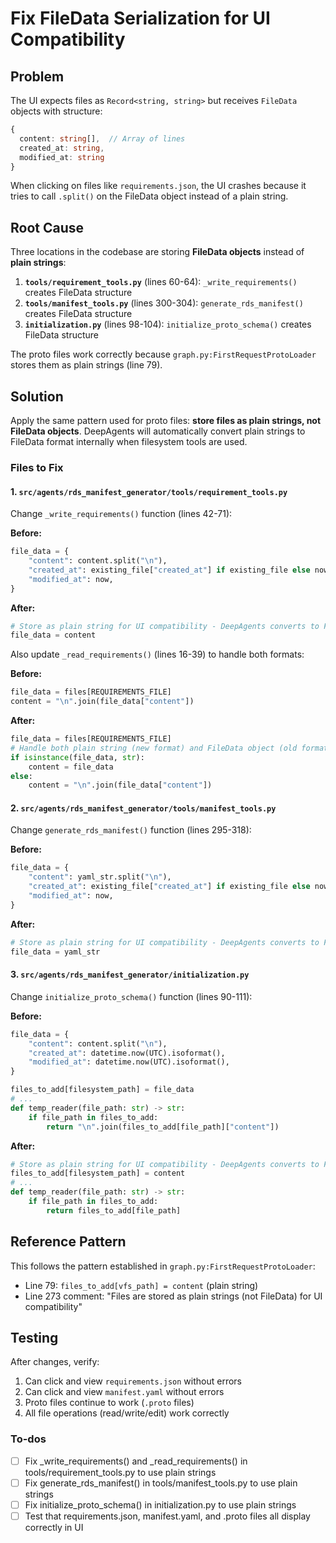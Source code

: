 <!-- c2cc2aee-b74c-43b6-b382-4759cc94684c c2345c7e-0f7d-40c2-8d28-037a43637fc4 -->
# Fix FileData Serialization for UI Compatibility

## Problem

The UI expects files as `Record<string, string>` but receives `FileData` objects with structure:

```typescript
{
  content: string[],  // Array of lines
  created_at: string,
  modified_at: string
}
```

When clicking on files like `requirements.json`, the UI crashes because it tries to call `.split()` on the FileData object instead of a plain string.

## Root Cause

Three locations in the codebase are storing **FileData objects** instead of **plain strings**:

1. **`tools/requirement_tools.py`** (lines 60-64): `_write_requirements()` creates FileData structure
2. **`tools/manifest_tools.py`** (lines 300-304): `generate_rds_manifest()` creates FileData structure  
3. **`initialization.py`** (lines 98-104): `initialize_proto_schema()` creates FileData structure

The proto files work correctly because `graph.py:FirstRequestProtoLoader` stores them as plain strings (line 79).

## Solution

Apply the same pattern used for proto files: **store files as plain strings, not FileData objects**. DeepAgents will automatically convert plain strings to FileData format internally when filesystem tools are used.

### Files to Fix

#### 1. `src/agents/rds_manifest_generator/tools/requirement_tools.py`

Change `_write_requirements()` function (lines 42-71):

**Before:**

```python
file_data = {
    "content": content.split("\n"),
    "created_at": existing_file["created_at"] if existing_file else now,
    "modified_at": now,
}
```

**After:**

```python
# Store as plain string for UI compatibility - DeepAgents converts to FileData internally
file_data = content
```

Also update `_read_requirements()` (lines 16-39) to handle both formats:

**Before:**

```python
file_data = files[REQUIREMENTS_FILE]
content = "\n".join(file_data["content"])
```

**After:**

```python
file_data = files[REQUIREMENTS_FILE]
# Handle both plain string (new format) and FileData object (old format)
if isinstance(file_data, str):
    content = file_data
else:
    content = "\n".join(file_data["content"])
```

#### 2. `src/agents/rds_manifest_generator/tools/manifest_tools.py`

Change `generate_rds_manifest()` function (lines 295-318):

**Before:**

```python
file_data = {
    "content": yaml_str.split("\n"),
    "created_at": existing_file["created_at"] if existing_file else now,
    "modified_at": now,
}
```

**After:**

```python
# Store as plain string for UI compatibility - DeepAgents converts to FileData internally
file_data = yaml_str
```

#### 3. `src/agents/rds_manifest_generator/initialization.py`

Change `initialize_proto_schema()` function (lines 90-111):

**Before:**

```python
file_data = {
    "content": content.split("\n"),
    "created_at": datetime.now(UTC).isoformat(),
    "modified_at": datetime.now(UTC).isoformat(),
}

files_to_add[filesystem_path] = file_data
# ...
def temp_reader(file_path: str) -> str:
    if file_path in files_to_add:
        return "\n".join(files_to_add[file_path]["content"])
```

**After:**

```python
# Store as plain string for UI compatibility - DeepAgents converts to FileData internally
files_to_add[filesystem_path] = content
# ...
def temp_reader(file_path: str) -> str:
    if file_path in files_to_add:
        return files_to_add[file_path]
```

## Reference Pattern

This follows the pattern established in `graph.py:FirstRequestProtoLoader`:

- Line 79: `files_to_add[vfs_path] = content` (plain string)
- Line 273 comment: "Files are stored as plain strings (not FileData) for UI compatibility"

## Testing

After changes, verify:

1. Can click and view `requirements.json` without errors
2. Can click and view `manifest.yaml` without errors
3. Proto files continue to work (`.proto` files)
4. All file operations (read/write/edit) work correctly

### To-dos

- [ ] Fix _write_requirements() and _read_requirements() in tools/requirement_tools.py to use plain strings
- [ ] Fix generate_rds_manifest() in tools/manifest_tools.py to use plain strings
- [ ] Fix initialize_proto_schema() in initialization.py to use plain strings
- [ ] Test that requirements.json, manifest.yaml, and .proto files all display correctly in UI